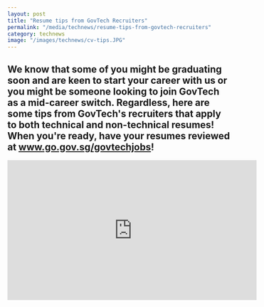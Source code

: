 ```yaml
---
layout: post
title: "Resume tips from GovTech Recruiters"
permalink: "/media/technews/resume-tips-from-govtech-recruiters"
category: technews
image: "/images/technews/cv-tips.JPG"
---
```


We know that some of you might be graduating soon and are keen to start your career with us or you might be someone looking to join GovTech as a mid-career switch. Regardless, here are some tips from GovTech's recruiters that apply to both technical and non-technical resumes! When you're ready, have your resumes reviewed at www.go.gov.sg/govtechjobs!
---

<div class="bp-youtube">
  <iframe width="560" height="315" src="https://www.youtube.com/embed/Vt_23ngom0U?controls=0" frameborder="0" allow="accelerometer; autoplay; encrypted-media; gyroscope; picture-in-picture" allowfullscreen></iframe>
</div>

